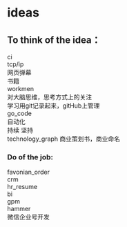 # ideas  
## To think of the idea： 
ci   
tcp/ip   
网页弹幕  
书籍  
workmen   
对大脑思维，思考方式上的关注  
学习用git记录起来，gitHub上管理  
go_code  
自动化     
持续 坚持   
technology_graph
商业策划书，商业命名  


### Do of the job: 
favonian_order  
crm  
hr_resume  
bi  
gpm  
hammer  
微信企业号开发  